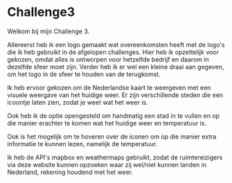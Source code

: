 # Challenge3
 
Welkom bij mijn Challenge 3.

Allereerst heb ik een logo gemaakt wat overeenkomsten heeft met de logo's die ik heb gebruikt in de afgelopen challenges. Hier heb ik opzettelijk voor gekozen, omdat alles is ontworpen voor hetzelfde bedrijf en daarom in dezelfde sfeer moet zijn. Verder heb ik er wel een kleine draai aan gegeven, om het logo in de sfeer te houden van de terugkomst.

Ik heb ervoor gekozen om de Nederlandse kaart te weergeven met een visuele weergave van het huidige weer. Er zijn verschillende steden die een icoontje laten zien, zodat je weet wat het weer is.

Ook heb ik de optie opengesteld om handmatig een stad in te vullen en op die manier erachter te komen wat het huidige weer en temperatuur is.

Ook is het mogelijk om te hoveren over de iconen om op die manier extra informatie te kunnen lezen, namelijk de temperatuur.

Ik heb de API's mapbox en weathermaps gebruikt, zodat de ruimtereizigers via deze website kunnen opzoeken waar zij wel/niet kunnen landen in Nederland, rekening houdend met het weer.
